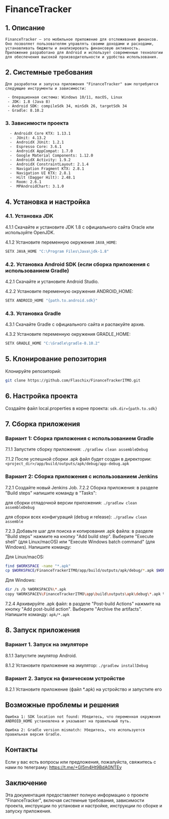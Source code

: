 # FinanceTracker
## 1. Описание
    FinanceTracker — это мобильное приложение для отслеживания финансов. Оно позволяет пользователям управлять своими доходами и расходами, устанавливать бюджеты и анализировать финансовую активность. Приложение разработано для Android и использует современные технологии для обеспечения высокой производительности и удобства использования.

## 2. Системные требования
    Для разработки и запуска приложения "FinanceTracker" вам потребуются следующие инструменты и зависимости:

     - Операционная система: Windows 10/11, macOS, Linux
     - JDK: 1.8 (Java 8)
     - Android SDK: compileSdk 34, minSdk 26, targetSdk 34
     - Gradle: 8.10.2

### 3. Зависимости проекта

      - AndroidX Core KTX: 1.13.1
      -  JUnit: 4.13.2
      -  AndroidX JUnit: 1.2.1
      -  Espresso Core: 3.6.1
      -  AndroidX AppCompat: 1.7.0
      -  Google Material Components: 1.12.0
      -  AndroidX Activity: 1.9.2
      -  AndroidX ConstraintLayout: 2.1.4
      -  Navigation Fragment KTX: 2.8.1
      -  Navigation UI KTX: 2.8.1
      -  Hilt (Dagger Hilt): 2.48.1
      -  Room: 2.6.1
      -  MPAndroidChart: 3.1.0

## 4. Установка и настройка
   ### 4.1. Установка JDK
4.1.1 Скачайте и установите JDK 1.8 с официального сайта Oracle или используйте OpenJDK.

4.1.2 Установите переменную окружения `JAVA_HOME`: 
```sh
SETX JAVA_HOME "C:\Program Files\Java\jdk-1.8"
```

   ### 4.2. Установка Android SDK (если сборка приложения с использованием Gradle)
4.2.1 Скачайте и установите Android Studio.

4.2.2 Установите переменную окружения ANDROID_HOME: 
```sh 
SETX ANDROID_HOME "{path.to.android.sdk}"
```

   ### 4.3. Установка Gradle
4.3.1 Скачайте Gradle с официального сайта и распакуйте архив.

4.3.2 Установите переменную окружения GRADLE_HOME:
```sh
SETX GRADLE_HOME "C:\Gradle\gradle-8.10.2"
```

## 5. Клонирование репозитория
Клонируйте репозиторий: 
```sh
git clone https://github.com/Flaschix/FinanceTrackerITMO.git
```

## 6. Настройка проекта
Создайте файл local.properties в корне проекта:
```sdk.dir={path.to.sdk}```

## 7. Сборка приложения
   ### Вариант 1: Сборка приложения с использованием Gradle
7.1.1 Запустите сборку приложения:
```./gradlew clean assembleDebug```

7.1.2 После успешной сборки .apk файл будет создан в директории:
```<project_dir>/app/build/outputs/apk/debug/app-debug.apk```

   ### Вариант 2: Сборка приложения с использованием Jenkins
7.2.1 Создайте новый Jenkins Job.
7.2.2 Сборка приложения: в разделе "Build steps" напишите команду в "Tasks": 

для сборки отладочной версии приложения:
```./gradlew clean assembleDebug ```

для сборки всех конфигураций (debug и release):
```./gradlew clean assemble```        

7.2.3 Добавьте шаг для поиска и копирования .apk файла: в разделе "Build steps" нажмите на кнопку "Add build step". Выберите "Execute shell" (для Linux/macOS) или "Execute Windows batch command" (для Windows). Напишите команду:

Для Linux/macOS:
```sh
find $WORKSPACE -name "*.apk"
cp $WORKSPACE/FinanceTrackerITMO/app/build/outputs/apk/debug/*.apk $WORKSPACE/apk/
```
Для Windows:
```sh
dir /s /b %WORKSPACE%\*.apk
copy %WORKSPACE%\FinanceTrackerITMO\app\build\outputs\apk\debug\*.apk %WORKSPACE%\apk\
```
7.2.4 Архивируйте .apk файл: в разделе "Post-build Actions" нажмите на кнопку "Add post-build action". Выберите "Archive the artifacts". Напишите команду:
```apk/*.apk```

## 8. Запуск приложения
   ### Вариант 1. Запуск на эмуляторе
8.1.1 Запустите эмулятор Android.

8.1.2 Установите приложение на эмулятор:
```./gradlew installDebug```

   ### Вариант 2. Запуск на физическом устройстве

8.2.1 Установите приложение (файл *.apk) на устройство и запустите его

## Возможные проблемы и решения
    Ошибка 1: SDK location not found: Убедитесь, что переменная окружения ANDROID_HOME установлена и указывает на правильный путь.

    Ошибка 2: Gradle version mismatch: Убедитесь, что используется правильная версия Gradle.

## Контакты
Если у вас есть вопросы или предложения, пожалуйста, свяжитесь с нами по телеграму: 
    https://t.me/+GI5m4Ht9BdA0NTEy

## Заключение

Эта документация предоставляет полную информацию о проекте "FinanceTracker", включая системные требования, зависимости проекта, инструкции по установке и настройке, инструкции по сборке и запуску приложения.